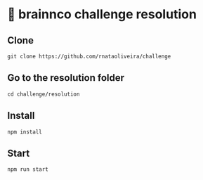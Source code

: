 # 🚧 brainnco challenge resolution
 ## Clone
 ```
 git clone https://github.com/rnataoliveira/challenge
 ```
 ## Go to the resolution folder
 ```
 cd challenge/resolution
 ```
 
 ## Install
 ```  
 npm install
 ```
 
 ## Start
 ``` 
 npm run start
 ```
